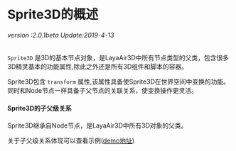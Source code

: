 # Sprite3D的概述

###### *version :2.0.1beta   Update:2019-4-13*

`Sprite3D` 是3D的基本节点对象，是LayaAir3D中所有节点类型的父类，包含很多3D精灵基本的功能属性,除此之外还是所有3D组件和脚本的容器。

Sprite3D包含 `transform` 属性,该属性具备使Sprite3D在世界空间中变换的功能。同时和Node节点一样具备子父节点的关联关系，使变换操作更灵活。

#### Sprite3D的子父级关系

Sprite3D继承自Node节点，是LayaAir3D中所有3D对象的父类。

关于子父级关系体现可以查看示例([demo地址](https://layaair.ldc.layabox.com/demo2/?language=ch&category=3d&group=Sprite3D&name=Sprite3DParent))